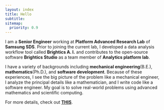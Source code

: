 ```yaml
---
layout: index
title: Hello
subtitle:
sitemap:
  priority: 0.9
---
```



<div id="description container">
	<p>I am a <strong>Senior Engineer</strong> working at <strong>Platform Advanced Research Lab</strong> of <strong>Samsung SDS</strong>. Prior to joining the current lab, I developed a data analysis workflow tool called <strong>Brightics A. I.</strong> and contributes to the open-source software <strong>Brightics Studio</strong> as a team member of <strong>Analytics platform lab</strong>.
  </p>

  <p>
  I have a variety of backgrounds including <strong>mechanical engineering</strong>(B.E.), <strong>mathematics</strong>(Ph.D.), and <strong>software development</strong>. Because of these experiences, I see the big picture of the problem like a mechanical engineer, I analyze the principal details like a mathematician, and I write code like a software engineer. My goal is to solve real-world problems using advanced mathematics and scientific computing.
  </p>

  <p>
  For more details, check out <a href='/about'><Strong>THIS</Strong></a>.
  </p>

</div>
